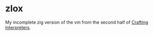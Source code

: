 # zlox

My incomplete zig version of the vm from the second half of
[Crafting Interpreters](https://craftinginterpreters.com/).

